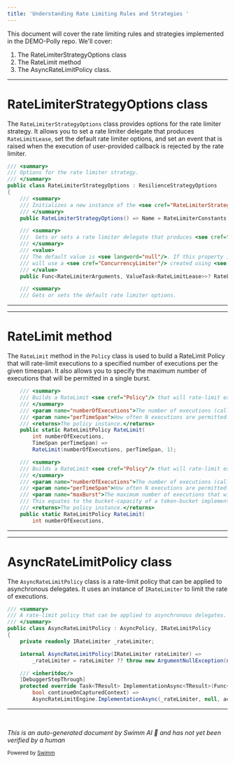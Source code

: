 ```yaml
---
title: 'Understanding Rate Limiting Rules and Strategies '
---
```

This document will cover the rate limiting rules and strategies implemented in the DEMO-Polly repo. We'll cover:

1. The RateLimiterStrategyOptions class
2. The RateLimit method
3. The AsyncRateLimitPolicy class.

<SwmSnippet path="/src/Polly.RateLimiting/RateLimiterStrategyOptions.cs" line="6">

---

# RateLimiterStrategyOptions class

The `RateLimiterStrategyOptions` class provides options for the rate limiter strategy. It allows you to set a rate limiter delegate that produces `RateLimitLease`, set the default rate limiter options, and set an event that is raised when the execution of user-provided callback is rejected by the rate limiter.

```c#
/// <summary>
/// Options for the rate limiter strategy.
/// </summary>
public class RateLimiterStrategyOptions : ResilienceStrategyOptions
{
    /// <summary>
    /// Initializes a new instance of the <see cref="RateLimiterStrategyOptions"/> class.
    /// </summary>
    public RateLimiterStrategyOptions() => Name = RateLimiterConstants.DefaultName;

    /// <summary>
    ///  Gets or sets a rate limiter delegate that produces <see cref="RateLimitLease"/>.
    /// </summary>
    /// <value>
    /// The default value is <see langword="null"/>. If this property is <see langword="null"/>, then the strategy
    /// will use a <see cref="ConcurrencyLimiter"/> created using <see cref="DefaultRateLimiterOptions"/>.
    /// </value>
    public Func<RateLimiterArguments, ValueTask<RateLimitLease>>? RateLimiter { get; set; }

    /// <summary>
    /// Gets or sets the default rate limiter options.
```

---

</SwmSnippet>

<SwmSnippet path="/src/Polly/RateLimit/RateLimitSyntax.cs" line="7">

---

# RateLimit method

The `RateLimit` method in the `Policy` class is used to build a RateLimit Policy that will rate-limit executions to a specified number of executions per the given timespan. It also allows you to specify the maximum number of executions that will be permitted in a single burst.

```c#
    /// <summary>
    /// Builds a RateLimit <see cref="Policy"/> that will rate-limit executions to <paramref name="numberOfExecutions"/> per the timespan given.
    /// </summary>
    /// <param name="numberOfExecutions">The number of executions (call it N) permitted per timespan.</param>
    /// <param name="perTimeSpan">How often N executions are permitted.</param>
    /// <returns>The policy instance.</returns>
    public static RateLimitPolicy RateLimit(
        int numberOfExecutions,
        TimeSpan perTimeSpan) =>
        RateLimit(numberOfExecutions, perTimeSpan, 1);

    /// <summary>
    /// Builds a RateLimit <see cref="Policy"/> that will rate-limit executions to <paramref name="numberOfExecutions"/> per the timespan given.
    /// </summary>
    /// <param name="numberOfExecutions">The number of executions (call it N) permitted per timespan.</param>
    /// <param name="perTimeSpan">How often N executions are permitted.</param>
    /// <param name="maxBurst">The maximum number of executions that will be permitted in a single burst (for example if none have been executed for a while).
    /// This equates to the bucket-capacity of a token-bucket implementation.</param>
    /// <returns>The policy instance.</returns>
    public static RateLimitPolicy RateLimit(
        int numberOfExecutions,
```

---

</SwmSnippet>

<SwmSnippet path="/src/Polly/RateLimit/AsyncRateLimitPolicy.cs" line="5">

---

# AsyncRateLimitPolicy class

The `AsyncRateLimitPolicy` class is a rate-limit policy that can be applied to asynchronous delegates. It uses an instance of `IRateLimiter` to limit the rate of executions.

```c#
/// <summary>
/// A rate-limit policy that can be applied to asynchronous delegates.
/// </summary>
public class AsyncRateLimitPolicy : AsyncPolicy, IRateLimitPolicy
{
    private readonly IRateLimiter _rateLimiter;

    internal AsyncRateLimitPolicy(IRateLimiter rateLimiter) =>
        _rateLimiter = rateLimiter ?? throw new ArgumentNullException(nameof(rateLimiter));

    /// <inheritdoc/>
    [DebuggerStepThrough]
    protected override Task<TResult> ImplementationAsync<TResult>(Func<Context, CancellationToken, Task<TResult>> action, Context context, CancellationToken cancellationToken,
        bool continueOnCapturedContext) =>
        AsyncRateLimitEngine.ImplementationAsync(_rateLimiter, null, action, context, cancellationToken, continueOnCapturedContext);
```

---

</SwmSnippet>

&nbsp;

*This is an auto-generated document by Swimm AI 🌊 and has not yet been verified by a human*

<SwmMeta version="3.0.0" repo-id="Z2l0aHViJTNBJTNBREVNTy1Qb2xseSUzQSUzQXN3aW1taW8=" repo-name="DEMO-Polly"><sup>Powered by [Swimm](/)</sup></SwmMeta>
